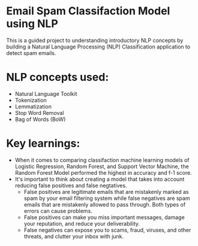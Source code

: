 # Email Spam Classifaction Model using NLP

This is a guided project to understanding introductory NLP concepts by building a Natural Language Processing (NLP) Classification application to detect spam emails.

# NLP concepts used:
* Natural Language Toolkit
* Tokenization
* Lemmatization
* Stop Word Removal
* Bag of Words (BoW)

# Key learnings:
* When it comes to comparing classifaction machine learning models of Logistic Regression, Random Forest, and Support Vector Machine, the Random Forest Model performed the highest in accuracy and f-1 score.
* It's important to think about creating a model that takes into account reducing false positives and false negtatives.
    * False positives are legitimate emails that are mistakenly marked as spam by your email filtering system while false negatives are spam emails that are mistakenly allowed to pass through. Both types of errors can cause problems. 
    * False positives can make you miss important messages, damage your reputation, and reduce your deliverability. 
    * False negatives can expose you to scams, fraud, viruses, and other threats, and clutter your inbox with junk.
